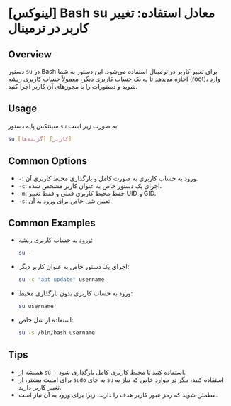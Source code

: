 # [لینوکس] Bash su معادل استفاده: تغییر کاربر در ترمینال

## Overview
دستور `su` در Bash برای تغییر کاربر در ترمینال استفاده می‌شود. این دستور به شما اجازه می‌دهد تا به یک حساب کاربری دیگر، معمولاً حساب کاربری ریشه (root)، وارد شوید و دستورات را با مجوزهای آن کاربر اجرا کنید.

## Usage
سینتکس پایه دستور `su` به صورت زیر است:

```bash
su [گزینه‌ها] [کاربر]
```

## Common Options
- `-`: ورود به حساب کاربری به صورت کامل و بارگذاری محیط کاربری آن.
- `-c`: اجرای یک دستور خاص به عنوان کاربر مشخص شده.
- `-m`: حفظ محیط کاربری فعلی و فقط تغییر UID و GID.
- `-s`: تعیین شل خاص برای ورود به آن.

## Common Examples
- ورود به حساب کاربری ریشه:
  ```bash
  su -
  ```

- اجرای یک دستور خاص به عنوان کاربر دیگر:
  ```bash
  su -c "apt update" username
  ```

- ورود به حساب کاربری بدون بارگذاری محیط:
  ```bash
  su username
  ```

- استفاده از شل خاص:
  ```bash
  su -s /bin/bash username
  ```

## Tips
- همیشه از `su -` استفاده کنید تا محیط کاربری کامل بارگذاری شود.
- برای امنیت بیشتر، از `sudo` به جای `su` استفاده کنید، مگر در موارد خاص که نیاز به تغییر کاربر دارید.
- مطمئن شوید که رمز عبور کاربر هدف را دارید، زیرا برای ورود به آن نیاز است.